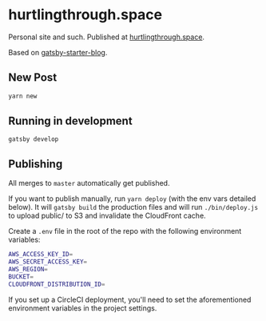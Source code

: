 # hurtlingthrough.space

Personal site and such. Published at [hurtlingthrough.space](https://hurtlingthrough.space).

Based on [gatsby-starter-blog](https://github.com/gatsbyjs/gatsby-starter-blog).

## New Post

```sh
yarn new
```

## Running in development

`gatsby develop`

## Publishing

All merges to `master` automatically get published.

If you want to publish manually, run `yarn deploy` (with the env vars detailed below). It will `gatsby build` the production files and will run `./bin/deploy.js` to upload public/ to S3 and invalidate the CloudFront cache.

Create a `.env` file in the root of the repo with the following environment variables:

```sh
AWS_ACCESS_KEY_ID=
AWS_SECRET_ACCESS_KEY=
AWS_REGION=
BUCKET=
CLOUDFRONT_DISTRIBUTION_ID=
```

If you set up a CircleCI deployment, you'll need to set the aforementioned environment variables in the project settings.
